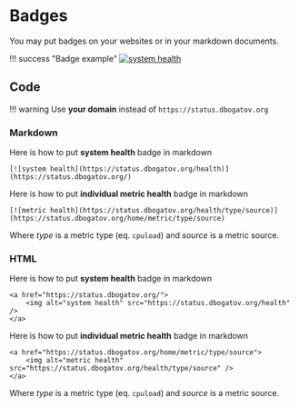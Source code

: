 # Badges

You may put badges on your websites or in your markdown documents.

!!! success "Badge example"
    [![system health](https://status.dbogatov.org/health)](https://status.dbogatov.org/)

## Code

!!! warning
    Use **your domain** instead of `https://status.dbogatov.org`

### Markdown

Here is how to put **system health** badge in markdown

	[![system health](https://status.dbogatov.org/health)](https://status.dbogatov.org/)

Here is how to put **individual metric health** badge in markdown

	[![metric health](https://status.dbogatov.org/health/type/source)](https://status.dbogatov.org/home/metric/type/source)

Where *type* is a metric type (eq. `cpuload`) and *source* is a metric source.

### HTML

Here is how to put **system health** badge in markdown

	<a href="https://status.dbogatov.org/">
		<img alt="system health" src="https://status.dbogatov.org/health" />
	</a>

Here is how to put **individual metric health** badge in markdown

	<a href="https://status.dbogatov.org/home/metric/type/source">
		<img alt="metric health" src="https://status.dbogatov.org/health/type/source" />
	</a>

Where *type* is a metric type (eq. `cpuload`) and *source* is a metric source.
